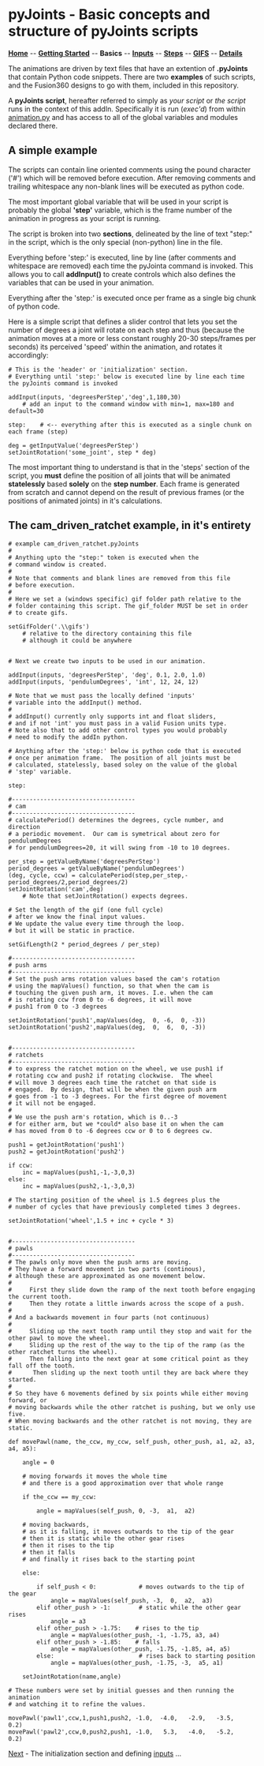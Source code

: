 # pyJoints - Basic concepts and structure of pyJoints scripts

**[Home](readme.md)** --
**[Getting Started](getting_started.md)** --
**Basics** --
**[Inputs](inputs.md)** --
**[Steps](steps.md)** --
**[GIFS](gifs.md)** --
**[Details](details.md)**

The animations are driven by text files that have an
extention of **.pyJoints** that contain Python code snippets.
There are two **examples** of such scripts, and the Fusion360
designs to go with them, included in this repository.

A **pyJoints script**, hereafter referred to simply as *your script* or *the script*
runs in the context of this addIn. Specifically it is run (*exec'd*) from within
[animation.py](https://github.com/phorton1/fusionAddIns-pyJoints/blob/master/animation.py)
and has access to all of the global variables and modules declared there.

## A simple example

The scripts can contain line oriented comments using the pound character ('#') which
will be removed before execution. After removing comments and trailing whitespace
any non-blank lines will be executed as python code.

The most important global variable that will be used in your script is probably the global **'step'**
variable, which is the frame number of the animation in progress as your script is running.

The script is broken into two **sections**, delineated by the line of text "step:" in the script,
which is the only special (non-python) line in the file.

Everything before 'step:' is executed, line by line (after comments and whitespace are removed)
each time the pyJointa command is invoked.  This allows you to call **addInput()**
to create controls which also defines the variables that can be used in your animation.

Everything after the 'step:' is executed once per frame as a single big chunk of python code.

Here is a simple script that defines a slider control that lets you set the
number of degrees a joint will rotate on each step and thus (because the animation
moves at a more or less constant roughly 20-30 steps/frames per seconds) its perceived
'speed' within the animation, and rotates it accordingly:

    # This is the 'header' or 'initialization' section.
    # Everything until 'step:' below is executed line by line each time the pyJoints command is invoked

    addInput(inputs, 'degreesPerStep','deg',1,180,30)
        # add an input to the command window with min=1, max=180 and default=30

    step:    # <-- everything after this is executed as a single chunk on each frame (step)

    deg = getInputValue('degreesPerStep')
    setJointRotation('some_joint', step * deg)

The most important thing to understand is that in the 'steps' section
of the script, you **must** define the position of all joints that will be
animated **statelessly** based **solely** on the **step number**.  Each
frame is generated from scratch and cannot depend on the result of
previous frames (or the positions of animated joints) in it's calculations.

## The cam_driven_ratchet example, in it's entirety

    # example cam_driven_ratchet.pyJoints
    #
    # Anything upto the "step:" token is executed when the
    # command window is created.
    #
    # Note that comments and blank lines are removed from this file
    # before execution.
    #
    # Here we set a (windows specific) gif folder path relative to the
    # folder containing this script. The gif_folder MUST be set in order
    # to create gifs.

    setGifFolder('.\\gifs')
        # relative to the directory containing this file
        # although it could be anywhere


    # Next we create two inputs to be used in our animation.

    addInput(inputs, 'degreesPerStep', 'deg', 0.1, 2.0, 1.0)
    addInput(inputs, 'pendulumDegrees', 'int', 12, 24, 12)

    # Note that we must pass the locally defined 'inputs'
    # variable into the addInput() method.
    #
    # addInput() currently only supports int and float sliders,
    # and if not 'int' you must pass in a valid Fusion units type.
    # Note also that to add other control types you would probably
    # need to modify the addIn python.

    # Anything after the 'step:' below is python code that is executed
    # once per animation frame.  The position of all joints must be
    # calculated, statelessly, based soley on the value of the global
    # 'step' variable.

    step:

    #-----------------------------------
    # cam
    #-----------------------------------
    # calculatePeriod() determines the degrees, cycle number, and direction
    # a periodic movement.  Our cam is symetrical about zero for pendulumDegrees
    # for pendulumDegrees=20, it will swing from -10 to 10 degrees.

    per_step = getValueByName('degreesPerStep')
    period_degrees = getValueByName('pendulumDegrees')
    (deg, cycle, ccw) = calculatePeriod(step,per_step,-period_degrees/2,period_degrees/2)
    setJointRotation('cam',deg)
        # Note that setJointRotation() expects degrees.

    # Set the length of the gif (one full cycle)
    # after we know the final input values.
    # We update the value every time through the loop.
    # but it will be static in practice.

    setGifLength(2 * period_degrees / per_step)

    #-----------------------------------
    # push arms
    #-----------------------------------
    # Set the push arms rotation values based the cam's rotation
    # using the mapValues() function, so that when the cam is
    # touching the given push arm, it moves. I.e. when the cam
    # is rotating ccw from 0 to -6 degrees, it will move
    # push1 from 0 to -3 degrees

    setJointRotation('push1',mapValues(deg,  0, -6,  0, -3))
    setJointRotation('push2',mapValues(deg,  0,  6,  0, -3))


    #-----------------------------------
    # ratchets
    #-----------------------------------
    # to express the ratchet motion on the wheel, we use push1 if
    # rotating ccw and push2 if rotating clockwise.  The wheel
    # will move 3 degrees each time the ratchet on that side is
    # engaged.  By design, that will be when the given push arm
    # goes from -1 to -3 degrees. For the first degree of movement
    # it will not be engaged.
    #
    # We use the push arm's rotation, which is 0..-3
    # for either arm, but we *could* also base it on when the cam
    # has moved from 0 to -6 degrees ccw or 0 to 6 degrees cw.

    push1 = getJointRotation('push1')
    push2 = getJointRotation('push2')

    if ccw:
        inc = mapValues(push1,-1,-3,0,3)
    else:
        inc = mapValues(push2,-1,-3,0,3)

    # The starting position of the wheel is 1.5 degrees plus the
    # number of cycles that have previously completed times 3 degrees.

    setJointRotation('wheel',1.5 + inc + cycle * 3)


    #-----------------------------------
    # pawls
    #-----------------------------------
    # The pawls only move when the push arms are moving.
    # They have a forward movement in two parts (continous),
    # although these are approximated as one movement below.
    #
    #     First they slide down the ramp of the next tooth before engaging the current tooth.
    #     Then they rotate a little inwards across the scope of a push.
    #
    # And a backwards movement in four parts (not continuous)
    #
    #     Sliding up the next tooth ramp until they stop and wait for the other pawl to move the wheel.
    #     Sliding up the rest of the way to the tip of the ramp (as the other ratchet turns the wheel).
    #     Then falling into the next gear at some critical point as they fall off the tooth.
    #      Then sliding up the next tooth until they are back where they started.
    #
    # So they have 6 movements defined by six points while either moving forward, or
    # moving backwards while the other ratchet is pushing, but we only use five.
    # When moving backwards and the other ratchet is not moving, they are static.

    def movePawl(name, the_ccw, my_ccw, self_push, other_push, a1, a2, a3, a4, a5):

        angle = 0

        # moving forwards it moves the whole time
        # and there is a good approximation over that whole range

        if the_ccw == my_ccw:

            angle = mapValues(self_push, 0, -3,  a1,  a2)

        # moving backwards,
        # as it is falling, it moves outwards to the tip of the gear
        # then it is static while the other gear rises
        # then it rises to the tip
        # then it falls
        # and finally it rises back to the starting point

        else:

            if self_push < 0:            # moves outwards to the tip of the gear
                angle = mapValues(self_push, -3,  0,  a2,  a3)
            elif other_push > -1:        # static while the other gear rises
                angle = a3
            elif other_push > -1.75:    # rises to the tip
                angle = mapValues(other_push, -1, -1.75, a3, a4)
            elif other_push > -1.85:    # falls
                angle = mapValues(other_push, -1.75, -1.85, a4, a5)
            else:                        # rises back to starting position
                angle = mapValues(other_push, -1.75, -3,  a5, a1)

        setJointRotation(name,angle)

    # These numbers were set by initial guesses and then running the animation
    # and watching it to refine the values.

    movePawl('pawl1',ccw,1,push1,push2, -1.0,  -4.0,   -2.9,   -3.5,   0.2)
    movePawl('pawl2',ccw,0,push2,push1, -1.0,   5.3,   -4.0,   -5.2,   0.2)


[Next](inputs.md) - The initialization section and defining [inputs](inputs.md) ...
